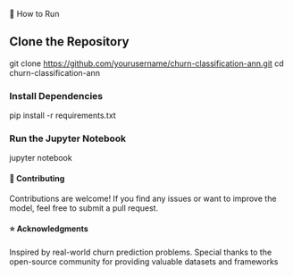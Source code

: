 🔧 How to Run
## Clone the Repository
git clone https://github.com/yourusername/churn-classification-ann.git
cd churn-classification-ann
### Install Dependencies
pip install -r requirements.txt
### Run the Jupyter Notebook
jupyter notebook
#### 🤝 Contributing
Contributions are welcome! If you find any issues or want to improve the model, feel free to submit a pull request.
#### ⭐ Acknowledgments
Inspired by real-world churn prediction problems.
Special thanks to the open-source community for providing valuable datasets and frameworks

